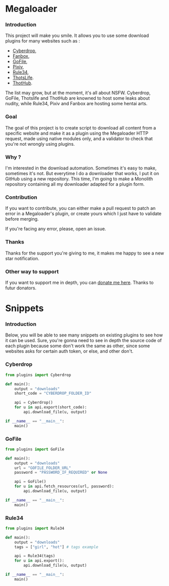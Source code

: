 # Megaloader

### Introduction
This project will make you smile. It allows you to use some download plugins for many websites such as :
- [Cyberdrop](http://www.cyberdrop.me/),
- [Fanbox](https://www.fanbox.cc),
- [GoFile](http://www.gofile.io/),
- [Pixiv](http://www.pixiv.net/),
- [Rule34](http://www.rule34.xxx/),
- [ThotsLife](http://www.thotslife.com/).
- [ThotHub](http://www.thothub.vip/).

The list may grow, but at the moment, it's all about NSFW. Cyberdrop, GoFile, Thotslife and ThotHub are knowned to host some leaks about nudity, while Rule34, Pixiv and Fanbox are hosting some hentai arts.

### Goal
The goal of this project is to create script to download all content from a specific website and make it as a plugin using the Megaloader HTTP request, made using native modules only, and a validator to check that you're not wrongly using plugins.

### Why ?
I'm interested in the download automation. Sometimes it's easy to make, sometimes it's not. But everytime I do a downloader that works, I put it on GitHub using a new repository. This time, I'm going to make a Monolith repository containing all my downloader adapted for a plugin form.

### Contribution
If you want to contribute, you can either make a pull request to patch an error in a Megaloader's plugin, or create yours which I just have to validate before merging.

If you're facing any error, please, open an issue.

### Thanks
Thanks for the support you're giving to me, it makes me happy to see a new star notification.

### Other way to support
If you want to support me in depth, you can [donate me here](https://www.paypal.me/quatrecentquatre). Thanks to futur donators.

# Snippets

### Introduction
Below, you will be able to see many snippets on existing plugins to see how it can be used. Sure, you're gonna need to see in depth the source code of each plugin because some don't work the same as other, since some websites asks for certain auth token, or else, and other don't.

### Cyberdrop

```python
from plugins import Cyberdrop

def main():
    output = "downloads"
    short_code = "CYBERDROP_FOLDER_ID"

    api = Cyberdrop()
    for u in api.export(short_code):
        api.download_file(u, output)

if __name__ == "__main__":
    main()
```

### GoFile

```python
from plugins import GoFile

def main():
    output = "downloads"
    url = "GOFILE_FOLDER_URL"
    password = "PASSWORD_IF_REQUIRED" or None

    api = GoFile()
    for u in api.fetch_resources(url, password):
        api.download_file(u, output)

if __name__ == "__main__":
    main()
```

### Rule34

```python
from plugins import Rule34

def main():
    output = "downloads"
    tags = ["girl", "hot"] # tags example

    api = Rule34(tags)
    for u in api.export():
        api.download_file(u, output)

if __name__ == "__main__":
    main()
```